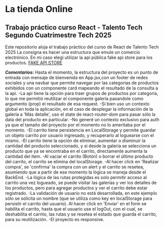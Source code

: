 # La tienda Online
## Trabajo práctico curso  React - Talento Tech Segundo Cuatrimestre Tech 2025


Este repositorio aloja el trabajo práctico del curso de React de Talento Tech 2025
La consigna es hacer una estructura que emule un comercio electrónico.
En mi caso elegí utilizar la api pública fake api store  para  los productos.
[FAKE API STORE](https://fakestoreapi.com/) 

***Comentarios:***
Hasta el momento, la estructura del proyecto es un punto de entrada con mensaje de bienvenida en App.jsx,con un footer de redes sociales y  una navbar que permite navegar
por las categorias de productos exhibidos con un componente card mapeando el resultado de la consulta a la api.
-La api tiene la opción para traer grupos de productos por categoria, lo que me permitió reutilizar el componente galería pasandole como argumento (prop) el resultado de esa request.
-Si bien uso un contexto global en toda la aplicación, en el caso de desplegar la información de la galería a 'Más detalle', uso el state de react-router-dom para pasar sólo la data del producto en particular.
-No generé un contexto exclusivo para auth ya que el tamaño del proyecto por el momento no lo ameritaba por el momento.
-El carrito tiene persistencia en LocalStorage y permite guardar un objeto carrito por usuario ingresado, y recuperarlo al loguearse con el mismo.
-El carrito  tiene la opción de eliminar, aumentar o disminuir la cantidad del producto seleccionado, y si desde la galería se selecciona un producto que ya se encontraba en  el carrito, directamente aumenta la cantidad del item.
-Al vaciar el carrito (Botón) o borrar el último producto del carrito, el carrito se elimina del localStorage.
-Al hacer click en 'Realizar compra', se 'confirma' la compra con un alert y  el carrito se resetea, asumiendo que a partir de ese momento la lógica se maneja desde el BackEnd.
-La lógica de las rutas protegidas es solo permitir acceso al carrito una vez logueado, se puede visitar las galerías y ver los detalles de los productos, pero para agregar productos y ver el carrito debe estar registrado.
-La validación de usuario no está desarrollada, en este ejemplo sólo se solicita  un nombre (que se utiliza como key en localStorage para persistir el carrito del usuario). Al hacer click en 'Enviar' en el form se habilita el carrito, hasta que el usuario use el logOut, con el cual, se deshabilita el carrito, las rutas y se resetea el estado que guarda el carrito, para su reutilización.
-El proyecto es responsive.


